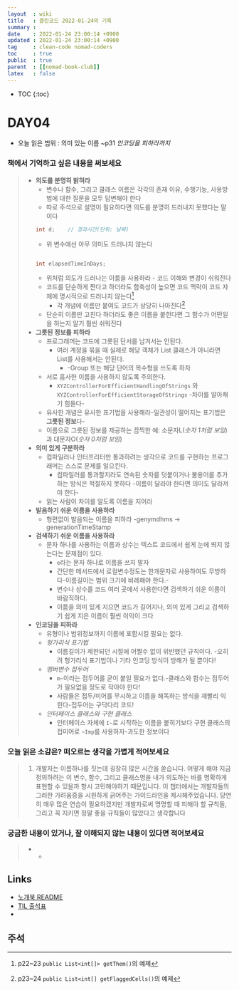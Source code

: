 ```yaml
---
layout  : wiki
title   : 클린코드 2022-01-24의 기록
summary : 
date    : 2022-01-24 23:00:14 +0900
updated : 2022-01-24 23:00:14 +0900
tag     : clean-code nomad-coders
toc     : true
public  : true
parent  : [[nomad-book-club]]
latex   : false
---
```

* TOC
{:toc}

# DAY04
* 오늘 읽은 범위 : 의미 있는 이름 ~p31 *인코딩을 피하라까지*

### 책에서 기억하고 싶은 내용을 써보세요
> * **의도를 분명히 밝혀라**
>     * 변수나 함수, 그리고 클래스 이름은 각각의 존재 이유, 수행기능, 사용방법에 대한 질문을 모두 답변해야 한다
>     * 따로 주석으로 설명이 필요하다면 의도를 분명히 드러내지 못했다는 말이다
>     ```java
>     int d;    // 경과시간(단위: 날짜)
>     ```
>     * 위 변수에선 아무 의미도 드러나지 않는다
>     ``` java
>
>     int elapsedTimeInDays;
>     ```
>     * 위처럼 의도가 드러나는 이름을 사용하라 - 코드 이해와 변경이 쉬워진다
>     * 코드를 단순하게 짠다고 하더라도 함축성이 높으면 코드 맥락이 코드 자체에 명시적으로 드러나지 않는다[^MEANINGFUL_NAMES-1]
>         * 각 개념에 이름만 붙여도 코드가 상당히 나아진다[^MEANINGFUL_NAMES-2]
>     * 단순히 이름만 고친다 하더라도 좋은 이름을 붙힌다면 그 함수가 어떤일을 하는지 알기 훨씬 쉬워진다
> * **그릇된 정보를 피하라**
>     * 프로그래머는 코드에 그릇된 단서를 남겨서는 안된다.
>         * 여러 계정을 묶을 때 실제로 해당 객체가 List 클래스가 아니라면 List를 사용해서는 안된다.
>             * -Group 또는 해당 단어의 복수형을 쓰도록 하자
>     * 서로 흡사한 이름을 사용하지 않도록 주의한다.
>         * `XYZControllerForEfficientHandlingOfStrings` 와 `XYZControllerForEfficientStorageOfStrings` -차이를 알아채기 힘들다-
>     * 유사한 개념은 유사한 표기법을 사용해라-일관성이 떨어지는 표기법은 **그릇된 정보**다-
>     * 이름으로 그릇된 정보를 제공하는 끔찍한 예: 소문자L(*숫자 1처럼 보임*)과 대문자O(*숫자 0처럼 보임*)
> * **의미 있게 구분하라**
>     * 컴파일러나 인터프리터만 통과하려는 생각으로 코드를 구현하는 프로그래머는 스스로 문제를 일으킨다.
>         * 컴파일러를 통과할지라도 연속된 숫자를 덧붙이거나 불용어를 추가하는 방식은 적절하지 못하다 -이름이 달라야 한다면 의미도 달라져야 한다-
>     * 읽는 사람이 차이를 알도록 이름을 지어라
> * **발음하기 쉬운 이름을 사용하라**
>     * 형편없이 발음되는 이름을 피하라 -genymdhms -> generationTimeStamp
> * **검색하기 쉬운 이름을 사용하라**
>     * 문자 하나를 사용하는 이름과 상수는 텍스트 코드에서 쉽게 눈에 띄지 않는다는 문제점이 있다.
>         * `e`라는 문자 하나로 이름을 쓰지 말자
>         * 간단한 메서드에서 로컬변수정도는 한개문자로 사용하여도 무방하다-이름길이는 범위 크기에 비례해야 한다.-
>         * 변수나 상수를 코드 여러 곳에서 사용한다면 검색하기 쉬운 이름이 바람직하다.
>         * 이름을 의미 있게 지으면 코드가 길어지나, 의미 있게 그리고 검색하기 쉽게 지은 이름이 훨씬 이익이 크다
> * **인코딩을 피하라**
>     * 유형이나 범위정보까지 이름에 포함시킬 필요는 없다.
>     * *헝가리식 표기법*
>          * 이름길이가 제한되던 시절에 어쩔수 없이 위반했던 규칙이다. -오히려 헝가리식 표기법이나 기타 인코딩 방식이 방해가 될 뿐이다!
>     * *멤버변수 접두어*
>         * `m~`이라는 접두어를 굳이 붙일 필요가 없다.-클래스와 함수는 접두어가 필요없을 정도로 작아야 한다!
>         * 사람들은 접두/미어를 무시하고 이름을 해독하는 방식을 재빨리 익힌다-접두어는 구닥다리 코드!
>     * *인터페이스 클래스와 구현 클래스*
>         * 인터페이스 자체에 `I~`로 시작하는 이름을 붙히기보다 구현 클래스의 접미어로 `~Imp`를 사용하자-과도한 정보이다

### 오늘 읽은 소감은? 떠오르는 생각을 가볍게 적어보세요
> 1. 개발자는 이름하나를 짓는데 굉장히 많은 시간을 쏟습니다. 어떻게 해야 지금 정의하려는 이 변수, 함수, 그리고 클래스명을 내가 의도하는 바를 명확하게 표현할 수 있을까 항시 고민해야하기 때문입니다. 이 챕터에서는 개발자들의 그러한 가려움증을 시원하게 긁어주는 가이드라인을 제시해주었습니다. 당연히 매우 많은 연습이 필요하겠지만 개발자로써 명명할 때 피해야 할 규칙들, 그리고 꼭 지키면 정말 좋을 규칙들이 많았다고 생각합니다

### 궁금한 내용이 있거나, 잘 이해되지 않는 내용이 있다면 적어보세요
> * -

## Links
* [노개북 README](https://nomadcoders.oopy.io/readme?utm_source=Nomad_Book_Club%231&utm_campaign=853979327e-EMAIL_CAMPAIGN_2022_01_20_09_04&utm_medium=email&utm_term=0_26f5b50d66-853979327e-357549064)
* [TIL 출석표](https://docs.google.com/spreadsheets/d/1Cy2NOnfFDP6Y1snkd3nL5VidLDmBq8C9696iTwbc_K0/edit#gid=0)
* 
## 주석 
[^MEANINGFUL_NAMES-1]: p22~23 `public List<int[]> getThem()`의 예제
[^MEANINGFUL_NAMES-2]: p23~24 `public List<int[] getFlaggedCells()`의 예제